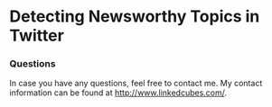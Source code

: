 Detecting Newsworthy Topics in Twitter
======================================


### Questions

In case you have any questions, feel free to contact me. My contact information can be found at http://www.linkedcubes.com/.